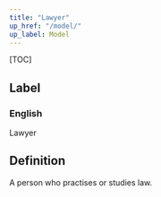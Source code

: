 ```yaml
---
title: "Lawyer"
up_href: "/model/"
up_label: Model
---
```


[TOC]

## Label

### English
Lawyer


## Definition
A person who practises or studies law. 


    
